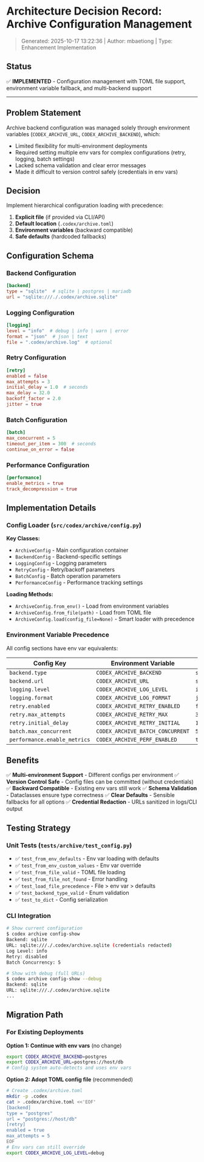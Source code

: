 # Architecture Decision Record: Archive Configuration Management

> Generated: 2025-10-17 13:22:36 | Author: mbaetiong | Type: Enhancement Implementation

## Status

✅ **IMPLEMENTED** - Configuration management with TOML file support, environment variable fallback, and multi-backend support

---

## Problem Statement

Archive backend configuration was managed solely through environment variables (`CODEX_ARCHIVE_URL`, `CODEX_ARCHIVE_BACKEND`), which:

- Limited flexibility for multi-environment deployments
- Required setting multiple env vars for complex configurations (retry, logging, batch settings)
- Lacked schema validation and clear error messages
- Made it difficult to version control safely (credentials in env vars)

## Decision

Implement hierarchical configuration loading with precedence:

1. **Explicit file** (if provided via CLI/API)
2. **Default location** (`.codex/archive.toml`)
3. **Environment variables** (backward compatible)
4. **Safe defaults** (hardcoded fallbacks)

## Configuration Schema

### Backend Configuration

```toml
[backend]
type = "sqlite"  # sqlite | postgres | mariadb
url = "sqlite:///./.codex/archive.sqlite"
```

### Logging Configuration

```toml
[logging]
level = "info"  # debug | info | warn | error
format = "json"  # json | text
file = ".codex/archive.log"  # optional
```

### Retry Configuration

```toml
[retry]
enabled = false
max_attempts = 3
initial_delay = 1.0  # seconds
max_delay = 32.0
backoff_factor = 2.0
jitter = true
```

### Batch Configuration

```toml
[batch]
max_concurrent = 5
timeout_per_item = 300  # seconds
continue_on_error = false
```

### Performance Configuration

```toml
[performance]
enable_metrics = true
track_decompression = true
```

## Implementation Details

### Config Loader (`src/codex/archive/config.py`)

**Key Classes:**

- `ArchiveConfig` - Main configuration container
- `BackendConfig` - Backend-specific settings
- `LoggingConfig` - Logging parameters
- `RetryConfig` - Retry/backoff parameters
- `BatchConfig` - Batch operation parameters
- `PerformanceConfig` - Performance tracking settings

**Loading Methods:**

- `ArchiveConfig.from_env()` - Load from environment variables
- `ArchiveConfig.from_file(path)` - Load from TOML file
- `ArchiveConfig.load(config_file=None)` - Smart loader with precedence

### Environment Variable Precedence

All config sections have env var equivalents:

| Config Key | Environment Variable | Default |
|------------|----------------------|---------|
| `backend.type` | `CODEX_ARCHIVE_BACKEND` | `sqlite` |
| `backend.url` | `CODEX_ARCHIVE_URL` | `sqlite:///./.codex/archive.sqlite` |
| `logging.level` | `CODEX_ARCHIVE_LOG_LEVEL` | `info` |
| `logging.format` | `CODEX_ARCHIVE_LOG_FORMAT` | `json` |
| `retry.enabled` | `CODEX_ARCHIVE_RETRY_ENABLED` | `false` |
| `retry.max_attempts` | `CODEX_ARCHIVE_RETRY_MAX` | `3` |
| `retry.initial_delay` | `CODEX_ARCHIVE_RETRY_INITIAL` | `1.0` |
| `batch.max_concurrent` | `CODEX_ARCHIVE_BATCH_CONCURRENT` | `5` |
| `performance.enable_metrics` | `CODEX_ARCHIVE_PERF_ENABLED` | `true` |

## Benefits

✅ **Multi-environment Support** - Different configs per environment
✅ **Version Control Safe** - Config files can be committed (without credentials)
✅ **Backward Compatible** - Existing env vars still work
✅ **Schema Validation** - Dataclasses ensure type correctness
✅ **Clear Defaults** - Sensible fallbacks for all options
✅ **Credential Redaction** - URLs sanitized in logs/CLI output

## Testing Strategy

### Unit Tests (`tests/archive/test_config.py`)

- ✅ `test_from_env_defaults` - Env var loading with defaults
- ✅ `test_from_env_custom_values` - Env var override
- ✅ `test_from_file_valid` - TOML file loading
- ✅ `test_from_file_not_found` - Error handling
- ✅ `test_load_file_precedence` - File > env var > defaults
- ✅ `test_backend_type_valid` - Enum validation
- ✅ `test_to_dict` - Config serialization

### CLI Integration

```bash
# Show current configuration
$ codex archive config-show
Backend: sqlite
URL: sqlite:///./.codex/archive.sqlite (credentials redacted)
Log Level: info
Retry: disabled
Batch Concurrency: 5

# Show with debug (full URLs)
$ codex archive config-show --debug
Backend: sqlite
URL: sqlite:///./.codex/archive.sqlite
...
```

## Migration Path

### For Existing Deployments

**Option 1: Continue with env vars** (no change)

```bash
export CODEX_ARCHIVE_BACKEND=postgres
export CODEX_ARCHIVE_URL=postgres://host/db
# Config system auto-detects and uses env vars
```

**Option 2: Adopt TOML config file** (recommended)

```bash
# Create .codex/archive.toml
mkdir -p .codex
cat > .codex/archive.toml <<'EOF'
[backend]
type = "postgres"
url = "postgres://host/db"
[retry]
enabled = true
max_attempts = 5
EOF
# Env vars can still override
export CODEX_ARCHIVE_LOG_LEVEL=debug
```
